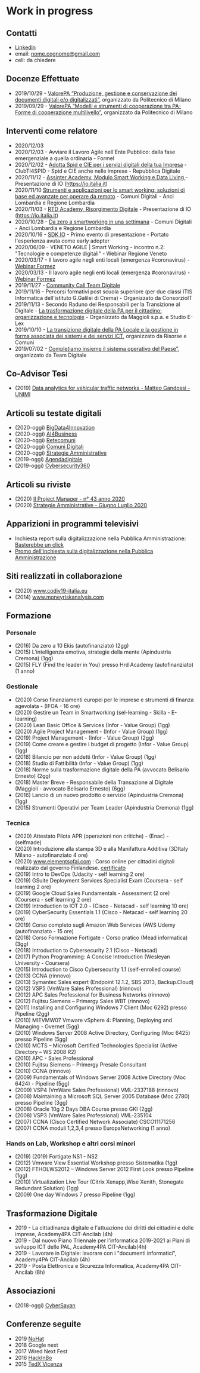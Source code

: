 # Work in progress

## Contatti

* [Linkedin](https://www.linkedin.com/in/andrea-tironi-381b6a52/)
* email: nome.cognome@gmail.com
* cell: da chiedere

## Docenze Effettuate
* 2019/10/29 - [ValorePA “Produzione, gestione e conservazione dei documenti digitali e/o digitalizzati”](https://github.com/AndreaTironi1/AndreaTironi1.github.io/blob/master/docenze/20190329_MIP_Programma_Produzione_gestione_conservazione_documenti_digitali_base_Milano.pdf), organizzato da Politecnico di Milano
* 2019/09/29 - [ValorePA “Modelli e strumenti di cooperazione tra PA- Forme di cooperazione multilivello”](https://www.som.polimi.it/downloadbrochuremip/IPA/ValorePA_Modelli_e_strumenti.pdf), organizzato da Politecnico di Milano

## Interventi come relatore
* 2020/12/03 
* 2020/12/03 - Avviare il Lavoro Agile nell'Ente Pubblico: dalla fase emergenziale a quella ordinaria - Formel
* 2020/12/02 - [Adotta Spid e CIE per i servizi digitali della tua Impresa](https://www.youtube.com/watch?v=FCf6OUVr92E) - ClubTI4SPID - Spid e CIE anche nelle imprese - Repubblica Digitale
* 2020/11/12 - [Assinter Academy, Modulo Smart Working e Data Living ](https://www.assinteritalia.it/it/15446/Introduzione-all-Academy) - Presentazione di IO (https://io.italia.it)
* 2020/11/10 [Strumenti e applicazioni per lo smart working: soluzioni di base ed avanzate per operare da remoto](https://www.comunidigitali.it/it/competenze-digitali/formazione) - Comuni Digitali - Anci Lombardia e Regione Lombardia 
* 2020/11/03 - [RTD Academy, Risorgimento Digitale](https://www.lapadigitale.it/rtd-academy/) - Presentazione di IO (https://io.italia.it)
* 2020/10/28 - [Da zero a smartworking in una settimana](https://www.comunidigitali.it/it/competenze-digitali/formazione) - Comuni Digitali - Anci Lombardia e Regione Lombardia
* 2020/10/16 - [SDK IO](https://noiopen.it/) - Primo evento di presentazione - Portato l'esperienza avuta come early adopter
* 2020/06/09 - VENETO AGILE | Smart Working - incontro n.2: "Tecnologie e competenze digitali" - Webinar Regione Veneto
* 2020/03/17 - Il lavoro agile negli enti locali (emergenza #coronavirus) - [Webinar Formez](http://eventipa.formez.it/node/213957)
* 2020/03/13 - Il lavoro agile negli enti locali (emergenza #coronavirus) - [Webinar Formez](http://eventipa.formez.it/node/212449)
* 2019/11/27 - [Community Call Team Digitale](https://lnkd.in/g9Jb47w)
* 2019/11/16 - Percorsi formativi post scuola superiore (per due classi ITIS Informatica dell'istituto G.Galilei di Crema) - Organizzato da ConsorzioIT
* 2019/11/13 - Secondo Raduno dei Responsabili per la Transizione al Digitale - [La trasformazione digitale della PA per il cittadino: organizzazione e tecnologie](https://www.lapadigitale.it/programma-raduno-responsabili-per-la-transizione-al-digitale-2019/#1571161242339-3d0dbc18-a3ca) - Organizzato da Maggioli s.p.a. e Studio E-Lex
* 2019/10/10 - [La transizione digitale della PA Locale e la gestione in forma associata dei sistemi e dei servizi ICT](https://github.com/AndreaTironi1/AndreaTironi1.github.io/blob/master/docenze/20191010_Risorse_e_Comuni_La_transizione_digitale_della_PA_Locale_e_la_gestione_in_forma_associata_dei_sistemi_e_dei_servizi_ICT.pdf), organizzato da Risorse e Comuni
* 2019/07/02 - [Completiamo insieme il sistema operativo del Paese”](https://www.eventbrite.com/e/registrazione-completiamo-insieme-il-sistema-operativo-del-paese-61922841887), organizzato da Team Digitale

## Co-Advisor Tesi

* (2019) [Data analytics for vehicular traffic networks - Matteo Gandossi - UNIMI](https://github.com/AndreaTironi1/AndreaTironi1.github.io/blob/master/tesi/2019_Data%20analytics%20for%20vehicular%20traffic%20networks_Coadvisor.pdf) 

## Articoli su testate digitali

* (2020-oggi) [BigData4Innovation](https://www.bigdata4innovation.it/) 
* (2020-oggi) [AI4Business](https://www.ai4business.it/)  
* (2020-oggi) [Retecomuni](https://www.retecomuni.it/) 
* (2020-oggi) [Comuni Digitali](https://www.comunidigitali.it/) 
* (2020-oggi) [Strategie Amministrative](https://www.strategieamministrative.it) 
* (2019-oggi) [Agendadigitale](https://www.agendadigitale.eu/?s=andrea+tironi) 
* (2019-oggi) [Cybersecurity360](https://www.cybersecurity360.it/?s=andrea+tironi) 

## Articoli su riviste
* (2020) [Il Project Manager - n° 43 anno 2020](https://github.com/AndreaTironi1/AndreaTironi1.github.io/blob/master/pubblicazioni/ProjectManagement_EDGE_recensione_(Minelle-Tironi).pdf)
* (2020) [Strategie Amministrative - Giugno Luglio 2020](https://www.flipsnack.com/ancilab/strategie-amministrative-giugno-luglio-2020.html)

## Apparizioni in programmi televisivi

* Inchiesta report sulla digitalizzazione nella Pubblica Amministrazione: [Basterebbe un click](https://www.raiplay.it/video/2019/12/-basterebbe-un-click---02122019-2c43e678-5649-4588-aa11-2d92efada242.html)
* [Promo dell'inchiesta sulla digitalizzazione nella Pubblica Amministrazione](https://www.facebook.com/ReportRai3/videos/2748293455259595/)

## Siti realizzati in collaborazione

* (2020) www.codiv19-italia.eu
* (2014) www.moneyriskanalysis.com

## Formazione 

### Personale
* (2016) Da zero a 10 Ekis (autofinanziato) (2gg)
* (2015) L’intelligenza emotiva, strategie della mente  (Apindustria Cremona) (1gg)
* (2015) FLY (Find the leader in You) presso Hrd Academy (autofinanziato) (1 anno)

### Gestionale 
* (2020) Corso finanziamenti europei per le imprese e strumenti di finanza agevolata  - (IFOA - 16 ore)
* (2020) Gestire un Team in Smartworking (sel-learning - Skilla - E-learning) 
* (2020) Lean Basic Office & Services (Infor - Value Group) (1gg)
* (2020) Agile Project Management - (Infor - Value Group) (1gg)
* (2019) Project Management - (Infor - Value Group) (2gg)
* (2019) Come creare e gestire i budget di progetto  (Infor - Value Group) (1gg)
* (2018) Bilancio per non addetti (Infor - Value Group) (1gg)
* (2018) Studio di Fattibilità (Infor - Value Group) (1gg)
* (2018) Norme sulla trasformazione digitale della PA (avvocato Belisario  Ernesto) (2gg)
* (2018) Master Breve - Responsabile della Transazione al Digitale (Maggioli - avvocato Belisario  Ernesto) (6gg)
* (2016) Lancio di un nuovo prodotto o servizio (Apindustria Cremona) (1gg)
* (2015) Strumenti Operativi per Team Leader (Apindustria Cremona) (1gg)

###  Tecnica
* (2020) Attestato Pilota APR (operazioni non critiche) - (Enac) - (selfmade)
* (2020) Introduzione alla stampa 3D e alla Manifattura Additiva (3DItaly Milano - autofinanziato 4 ore)
* (2020) www.elementsofai.com : Corso online per cittadini digitali realizzato dal governo Finlandese. [certificato](https://github.com/AndreaTironi1/AndreaTironi1.github.io/blob/master/formazione/certificate-elements-of-ai.png)
* (2019) Intro to DevOps (Udacity - self learning 2 ore)
* (2019) GSuite Deployment Services Specialist Exam (Coursera - self learning 2 ore)
* (2019) Google Cloud Sales Fundamentals - Assessment (2 ore) (Coursera - self learning 2 ore)
* (2019) Introduction to IOT 2.0 - (Cisco - Netacad - self learning 10 ore)
* (2019) CyberSecurity Essentials 1.1 (Cisco - Netacad - self learning 20 ore)
* (2019) Corso completo sugli Amazon Web Services (AWS Udemy (autofinanziato - 15 ore)
* (2018) Corso Formazione Fortigate - Corso pratico (Mead informatica) (3gg)
* (2018) Introduction to Cybersecurity 2.1 (Cisco - Netacad)
* (2017) Python Programming: A Concise Introduction (Wesleyan University - Coursera) 
* (2015) Introduction to Cisco Cybersecurity 1.1 (self-enrolled course)
* (2013) CCNA (rinnovo)
* (2013) Symantec Sales expert (Endpoint 12.1.2, SBS 2013, Backup.Cloud)
* (2012) VSP5 (VmWare Sales Professional) (rinnovo)
* (2012) APC Sales Professional for Business Networks (rinnovo)
* (2012) Fujitsu Siemens – Primergy Sales WBT (rinnovo)
* (2011) Installing and Configuring Windows 7 Client (Moc 6292) presso Pipeline (2gg)
* (2010) MIEVMW07 Vmware vSphere 4: Planning, Deploying and Managing - Overnet (5gg)
* (2010) Windows Server 2008 Active Directory, Configuring  (Moc 6425) presso Pipeline (5gg)
* (2010) MCTS – Microsoft Certified Technologies Specialist (Active Directory – WS 2008 R2)
* (2010) APC - Sales Professional
* (2010) Fujitsu Siemens – Primergy Presale Consultant
* (2010) CCNA (rinnovo)
* (2009) Fundamentals of Windows Server 2008 Active Directory (Moc 6424) - Pipeline (5gg)  
* (2009) VSP4 (VmWare Sales Professional) VML-2337188 (rinnovo)
* (2008) Maintaining a Microsoft SQL Server 2005 Database (Moc 2780) presso Pipeline  (3gg)
* (2008) Oracle 10g 2 Days DBA Course presso GKI (2gg)
* (2008) VSP3 (VmWare Sales Professional) VML-235104
* (2007) CCNA (Cisco Certified Network Associate) CSCO11171256
* (2007) CCNA moduli 1,2,3,4 presso EuropaNetworking (1 anno)

### Hands on Lab,  Workshop e altri corsi minori
* (2019) (2019) Fortigate NS1 - NS2
* (2012) Vmware View Essential Workshop presso Sistematika (1gg)
* (2012) FTHOLWS2012 – Windows Server 2012 First Look presso Pipeline (1gg)
* (2010) Virtualization Live Tour (Citrix Xenapp,Wise Xenith, Stonegate Redundant Solution) (1gg)
* (2009) One day Windows 7 presso Pipeline (1gg)

## Trasformazione Digitale
* 2019 - La cittadinanza digitale e l'attuazione dei diritti dei cittadini e delle imprese, Academy4PA CIT-Ancilab (4h)
* 2019 - Dal nuovo Piano Triennale per l'informatica 2019-2021 ai Piani di sviluppo ICT delle PAL, Academy4PA CIT-Ancilab(4h)
* 2019 - Lavorare in Digitale: lavorare con i "documenti informatici", Academy4PA CIT-Ancilab (4h)
* 2019 - Posta Elettronica e Sicurezza Informatica, Academy4PA CIT-Ancilab (8h)

## Associazioni

* (2018-oggi) [CyberSayan](https://www.cybersaiyan.it/)

## Conferenze seguite
* 2019 [NoHat](https://www.nohat.it/)
* 2018 Google next
* 2017 Wired Next Fest
* 2016 [HackInBo](https://hackinbo.it/)
* 2015 [TedX Vicenza](https://www.tedxvicenza.com/)

